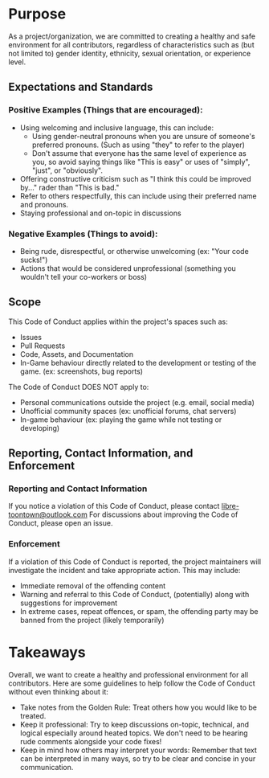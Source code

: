 # Purpose

As a project/organization, we are committed to creating a healthy and safe environment for all contributors, regardless of characteristics such as (but not limited to) gender identity, ethnicity, sexual orientation, or experience level.

## Expectations and Standards

### Positive Examples (Things that are encouraged):

- Using welcoming and inclusive language, this can include:
	- Using gender-neutral pronouns when you are unsure of someone's preferred pronouns. (Such as using "they" to refer to the player)
	- Don't assume that everyone has the same level of experience as you, so avoid saying things like "This is easy" or uses of "simply", "just", or "obviously".
- Offering constructive criticism such as "I think this could be improved by..." rader than "This is bad."
- Refer to others respectfully, this can include using their preferred name and pronouns.
- Staying professional and on-topic in discussions

### Negative Examples (Things to avoid):
- Being rude, disrespectful, or otherwise unwelcoming (ex: "Your code sucks!")
- Actions that would be considered unprofessional (something you wouldn't tell your co-workers or boss)


## Scope

This Code of Conduct applies within the project's spaces such as:
- Issues
- Pull Requests
- Code, Assets, and Documentation
- In-Game behaviour directly related to the development or testing of the game. (ex: screenshots, bug reports)

The Code of Conduct DOES NOT apply to:
- Personal communications outside the project (e.g. email, social media)
- Unofficial community spaces (ex: unofficial forums, chat servers)
- In-game behaviour (ex: playing the game while not testing or developing)

## Reporting, Contact Information, and Enforcement

### Reporting and Contact Information

If you notice a violation of this Code of Conduct, please contact <libre-toontown@outlook.com>
For discussions about improving the Code of Conduct, please open an issue.

### Enforcement

If a violation of this Code of Conduct is reported, the project maintainers will investigate the incident and take appropriate action. This may include:
- Immediate removal of the offending content
- Warning and referral to this Code of Conduct, (potentially) along with suggestions for improvement
- In extreme cases, repeat offences, or spam, the offending party may be banned from the project (likely temporarily)

# Takeaways

Overall, we want to create a healthy and professional environment for all contributors.
Here are some guidelines to help follow the Code of Conduct without even thinking about it:
- Take notes from the Golden Rule: Treat others how you would like to be treated.
- Keep it professional: Try to keep discussions on-topic, technical, and logical especially around heated topics. We don't need to be hearing rude comments alongside your code fixes!
- Keep in mind how others may interpret your words: Remember that text can be interpreted in many ways, so try to be clear and concise in your communication.

